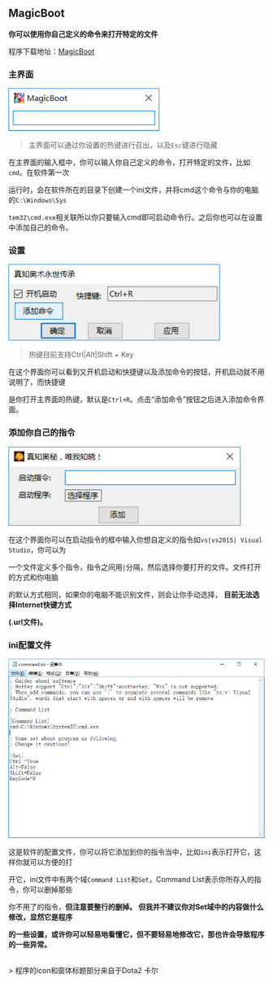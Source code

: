 ## MagicBoot
**你可以使用你自己定义的命令来打开特定的文件**

程序下载地址：[MagicBoot](https://github.com/Jack54s/MagicBoot/blob/master/CommandStartProgram/bin/Release/app.publish/MagicBoot.exe)

### 主界面

![主界面](https://github.com/Jack54s/MagicBoot/blob/master/SoftwareSnap/MainForm.png)  

> 主界面可以通过你设置的热键进行召出，以及`Esc`键进行隐藏

在主界面的输入框中，你可以输入你自己定义的命令，打开特定的文件，比如`cmd`。在软件第一次  

运行时，会在软件所在的目录下创建一个ini文件，并将cmd这个命令与你的电脑的`C:\Windows\Sys`  

`tem32\cmd.exe`相关联所以你只要输入cmd即可启动命令行。之后你也可以在设置中添加自己的命令。  

### 设置

![设置](https://github.com/Jack54s/MagicBoot/blob/master/SoftwareSnap/Set.png)

> 热键目前支持Ctrl|Alt|Shift + Key

在这个界面你可以看到又开机启动和快捷键以及添加命令的按钮，开机启动就不用说明了，而快捷键  

是你打开主界面的热键，默认是`Ctrl+R`。点击“添加命令”按钮之后进入添加命令界面。

### 添加你自己的指令

![添加命令](https://github.com/Jack54s/MagicBoot/blob/master/SoftwareSnap/addCommand.png)

在这个界面你可以在启动指令的框中输入你想自定义的指令如`vs|vs2015| Visual Studio`，你可以为  

一个文件定义多个指令，指令之间用`|`分隔，然后选择你要打开的文件。文件打开的方式和你电脑  

的默认方式相同，如果你的电脑不能识别文件，则会让你手动选择，
**目前无法选择Internet快键方式**

**(.url文件)。**

### ini配置文件

![ini配置文件](https://github.com/Jack54s/MagicBoot/blob/master/SoftwareSnap/ini.png)

这是软件的配置文件，你可以将它添加到你的指令当中，比如`ini`表示打开它，这样你就可以方便的打  

开它，ini文件中有两个域`Command List`和`Set`，Command List表示你所存入的指令，你可以删掉那些  

你不用了的指令，**但注意要整行的删掉。** **但我并不建议你对Set域中的内容做什么修改，显然它是程序**

**的一些设置，或许你可以轻易地看懂它，但不要轻易地修改它，那也许会导致程序的一些异常。**

<br>
> 程序的icon和窗体标题部分来自于Dota2 卡尔
